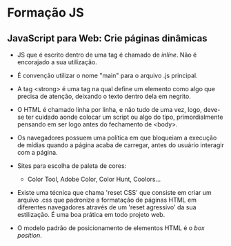 <h1>Formação JS</h1>

<h2>JavaScript para Web: Crie páginas dinâmicas</h2>

* JS que é escrito dentro de uma tag é chamado de _inline_. Não é encorajado a sua utilização.

* É convenção utilizar o nome "main" para o arquivo .js principal.

* A tag \<strong> é uma tag na qual define um elemento como algo que precisa de atenção, deixando o texto dentro dela em negrito.

* O HTML é chamado linha por linha, e não tudo de uma vez, logo, deve-se ter cuidado aonde colocar um script ou algo do tipo, primordialmente pensando em ser logo antes do fechamento de \<body>.

* Os navegadores possuem uma política em que bloqueiam a execução de mídias quando a página acaba de carregar, antes do usuário interagir com a página.

* Sites para escolha de paleta de cores:
    * Color Tool, Adobe Color, Color Hunt, Coolors...

* Existe uma técnica que chama 'reset CSS' que consiste em criar um arquivo .css que padronize a formatação de páginas HTML em diferentes navegadores através de um 'reset agressivo' da sua estilização. É uma boa prática em todo projeto web.

* O modelo padrão de posicionamento de elementos HTML é o *box position*.




